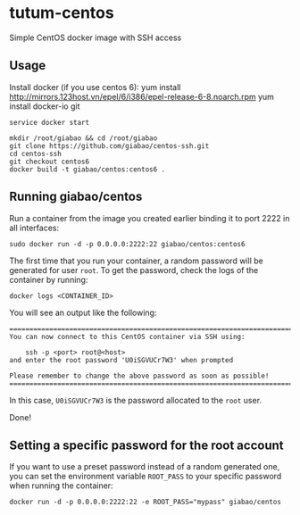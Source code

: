 tutum-centos
============

Simple CentOS docker image with SSH access


Usage
-----
Install docker (if you use centos 6):
	yum install http://mirrors.123host.vn/epel/6/i386/epel-release-6-8.noarch.rpm
	yum install docker-io git
	
	service docker start
	
	mkdir /root/giabao && cd /root/giabao
	git clone https://github.com/giabao/centos-ssh.git
	cd centos-ssh
	git checkout centos6
	docker build -t giabao/centos:centos6 .


Running giabao/centos
--------------------

Run a container from the image you created earlier binding it to port 2222 in all interfaces:

	sudo docker run -d -p 0.0.0.0:2222:22 giabao/centos:centos6

The first time that you run your container, a random password will be generated
for user `root`. To get the password, check the logs of the container by running:

	docker logs <CONTAINER_ID>

You will see an output like the following:

	========================================================================
	You can now connect to this CentOS container via SSH using:

	    ssh -p <port> root@<host>
	and enter the root password 'U0iSGVUCr7W3' when prompted

	Please remember to change the above password as soon as possible!
	========================================================================

In this case, `U0iSGVUCr7W3` is the password allocated to the `root` user.

Done!


Setting a specific password for the root account
------------------------------------------------

If you want to use a preset password instead of a random generated one, you can
set the environment variable `ROOT_PASS` to your specific password when running the container:

	docker run -d -p 0.0.0.0:2222:22 -e ROOT_PASS="mypass" giabao/centos

